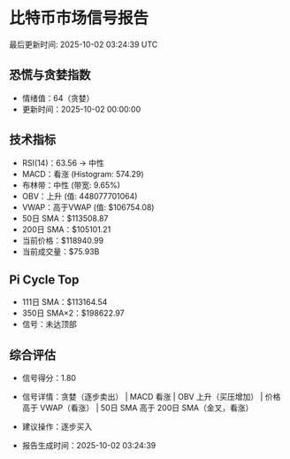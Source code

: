 # 比特币市场信号报告

最后更新时间: 2025-10-02 03:24:39 UTC

## 恐慌与贪婪指数
- 情绪值：64（贪婪）
- 更新时间：2025-10-02 00:00:00

## 技术指标
- RSI(14)：63.56 → 中性
- MACD：看涨 (Histogram: 574.29)
- 布林带：中性 (带宽: 9.65%)
- OBV：上升 (值: 448077701064)
- VWAP：高于VWAP (值: $106754.08)
- 50日 SMA：$113508.87
- 200日 SMA：$105101.21
- 当前价格：$118940.99
- 当前成交量：$75.93B

## Pi Cycle Top
- 111日 SMA：$113164.54
- 350日 SMA×2：$198622.97
- 信号：未达顶部

## 综合评估
- 信号得分：1.80
- 信号详情：贪婪（逐步卖出） | MACD 看涨 | OBV 上升（买压增加） | 价格高于 VWAP（看涨） | 50日 SMA 高于 200日 SMA（金叉，看涨）
- 建议操作：逐步买入

- 报告生成时间：2025-10-02 03:24:39